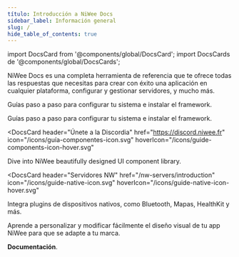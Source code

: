 ```yaml
---
título: Introducción a NiWee Docs
sidebar_label: Información general
slug: /
hide_table_of_contents: true
---
```


import DocsCard from '@components/global/DocsCard';
import DocsCards de '@components/global/DocsCards';

<head>
  <title>NiWee Docs - Tu asistente personal en NiWee Productions</title>
  <meta
    name="descripción"
    content="NiWee Framework es un conjunto de herramientas de interfaz de usuario de código abierto para crear tus propias aplicaciones móviles utilizando tecnologías web con integraciones para frameworks populares."
  />
  <link rel="canonical" href="https://docs.niwee.fr" />
  <link rel="alternate" href="https://docs.niwee.fr" hreflang="x-default" />
  <link rel="alternate" href="https://docs.niwee.fr" hreflang="es" />
  <meta property="og:url" content="https://docs.niwee.fr" />
</head>

NiWee Docs es una completa herramienta de referencia que te ofrece todas las respuestas que necesitas para crear con éxito una aplicación en cualquier plataforma, configurar y gestionar servidores, y mucho más.

<intro-end />

<DocsCards>
  <DocsCard header="La CLI de NiWee" href="/intro/cli" icon="/icons/guide-installation-icon.svg" hoverIcon="/icons/guide-installation-icon-hover.svg">
    <p>Guías paso a paso para configurar tu sistema e instalar el framework.</p> <p>Guías paso a paso para configurar tu sistema e instalar el framework.
  </DocsCard>

<DocsCard
  header="Únete a la Discordia"
  href="https://discord.niwee.fr"
  icon="/icons/guía-componentes-icon.svg"
  hoverIcon="/icons/guide-components-icon-hover.svg"
>
  <p>Dive into NiWee beautifully designed UI component library.</p>
</DocsCard>

<DocsCard
  header="Servidores NW"
  href="/nw-servers/introduction"
  icon="/icons/guide-native-icon.svg"
  hoverIcon="/icons/guide-native-icon-hover.svg"
>
  <p>Integra plugins de dispositivos nativos, como Bluetooth, Mapas, HealthKit y más.</p> <p>
</DocsCard>

  <DocsCard header="CloudPanel" href="/cloudpanel/introduction" icon="/icons/guide-theming-icon.svg" hoverIcon="/icons/guide-theming-icon-hover.svg">
    <p>Aprende a personalizar y modificar fácilmente el diseño visual de tu app NiWee para que se adapte a tu marca.</p> <p><strong>Documentación</strong>.
  </DocsCard>
</DocsCards>
